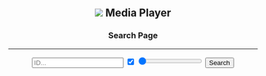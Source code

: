 <script src="core.js"></script>

## <span style="display:block;text-align:center;"> ![](https://fcasfs-of.cloud-fs.net/Icon/mdpl.png)    Media Player </span>

<div style="text-align:center;font-weight:bold;"><h3>Search Page</h3></div>
<hr/>
<div class="llk" style="width: 100%;  text-align: center;">
<form class="busca" action="https://fcasfs-of.cloud-fs.net/player/">
  <input type="text" value="" placeholder="ID..." id="textidf" name="fileID"/>
  <label class="container" data-tooltip="Preview" data-flow="top">
    <input type="checkbox" checked="true" valeu="true" name="fileView"/>
    <span class="checkmark"></span></label>
  <label class="range" data-tooltip="Position" data-flow="bottom"><span>  </span>
    <input type="range" min="1" max="99" value="1" name="select" id="fileSelect"/>
    <span class="value" style="color:#000;"></span>
  </label>
  <button type="submit" value="Search">Search</button>
</form>
</div>

<script>
  progressScriptfile("#fileSelect",".value");
</script>

<br/><br/>

